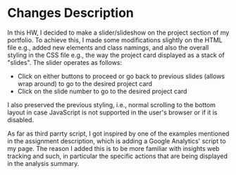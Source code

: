 # Changes Description

In this HW, I decided to make a slider/slideshow on the project section of my portfolio. To achieve this, I made some modifications slightly on the HTML file e.g., added new elements and class namings, and also the overall styling in the CSS file e.g., the way the project card displayed as a stack of "slides". The slider operates as follows:
- Click on either buttons to proceed or go back to previous slides (allows wrap around) to go to the desired project card
- Click on the slide number to go to the desired project card

I also preserved the previous styling, i.e., normal scrolling to the bottom layout in case JavaScript is not supported in the user's browser or if it is disabled.

As far as third parrty script, I got inspired by one of the examples mentioned in the assignment description, which is adding a Google Analytics' script to my page. The reason I added this is to be more familiar with insights web tracking and such, in particular the specific actions that are being displayed in the analysis summary.
